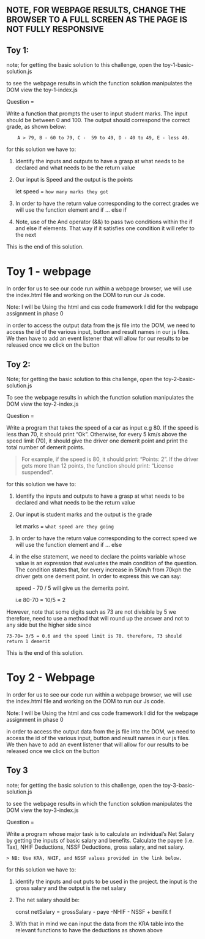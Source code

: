 ## NOTE, FOR WEBPAGE RESULTS, CHANGE THE BROWSER TO A FULL SCREEN AS THE PAGE IS NOT FULLY RESPONSIVE




## Toy 1:

note; for getting the basic solution to this challenge, open the toy-1-basic-solution.js

to see the webpage results in which the function solution manipulates the DOM view the toy-1-index.js


Question = 

Write a function that prompts the user to input student marks. The input should be between 0 and 100. The output should correspond the correct grade, as shown below: 

        A > 79, B - 60 to 79, C -  59 to 49, D - 40 to 49, E - less 40.

for this solution we have to:
    

1. Identify the inputs and outputs to have a grasp at what needs to be declared and what needs to be the return value

2. Our input is Speed and the output is the points

    let speed = `how many marks they got`

3. In order to have the return value corresponding to the correct grades we will use the function element and if ... else if

4. Note, use of the And operator (&&) to pass two conditions within the if and else if elements. That way if it satisfies one condition it will refer to the next



This is the end of this solution.


# Toy 1 - webpage

In order for us to see our code run within a webpage browser, we will use the index.html file and working on the DOM to run our Js code.

Note: I will be Using the html and css code framework I did for the webpage assignment in phase 0

in order to access the output data from the js file into the DOM, we need to access the id of the various input, button and result names in our js files. We then have to add an event listener that will allow for our results to be released once we click on the button










## Toy 2:

Note; for getting the basic solution to this challenge, open the toy-2-basic-solution.js

To see the webpage results in which the function solution manipulates the DOM view the toy-2-index.js

Question = 

Write a program that takes the speed of a car as input e.g 80. If the speed is less than 70, it should print “Ok”. Otherwise, for every 5 km/s above the speed limit (70), it should give the driver one demerit point and print the total number of demerit points.

   > For example, if the speed is 80, it should print: “Points: 2”. If the driver gets more than 12 points, the function should print: “License suspended”.

for this solution we have to:


1. Identify the inputs and outputs to have a grasp at what needs to be declared and what needs to be the return value

2. Our input is student marks and the output is the grade

    let marks = `what speed are they going`

3. In order to have the return value corresponding to the correct speed we will use the function element and if ... else 

4. in the else statement, we need to declare the points variable whose value is an expression that evaluates the main condition of the question. The condition states that, for every increase in 5Km/h from 70kph the driver gets one demerit point. In order to express this we can say:

    speed - 70 / 5 will give us the demerits point.

    i.e 80-70 = 10/5 = 2 

However, note that some digits such as 73 are not divisible by 5 we therefore, need to use a method that will round up the answer and not to any side but the higher side since 

    73-70= 3/5 = 0.6 and the speed limit is 70. therefore, 73 should return 1 demerit


This is the end of this solution.


# Toy 2 - Webpage

In order for us to see our code run within a webpage browser, we will use the index.html file and working on the DOM to run our Js code.

Note: I will be Using the html and css code framework I did for the webpage assignment in phase 0

in order to access the output data from the js file into the DOM, we need to access the id of the various input, button and result names in our js files. We then have to add an event listener that will allow for our results to be released once we click on the button









## Toy 3

note; for getting the basic solution to this challenge, open the toy-3-basic-solution.js

to see the webpage results in which the function solution manipulates the DOM view the toy-3-index.js


Question = 

Write a program whose major task is to calculate an individual’s Net Salary by getting the inputs of basic salary and benefits. Calculate the payee (i.e. Tax), NHIF Deductions, NSSF Deductions, gross salary, and net salary. 

    > NB: Use KRA, NHIF, and NSSF values provided in the link below.

for this solution we have to:

1. identify the inputs and out puts to be used in the project.
the input is the gross salary and the output is the net salary

2. The net salary should be:

    const netSalary = grossSalary - paye -NHIF - NSSF + benifit f

3. With that in mind we can input the data from the KRA table into the relevant functions to have the deductions as shown above


